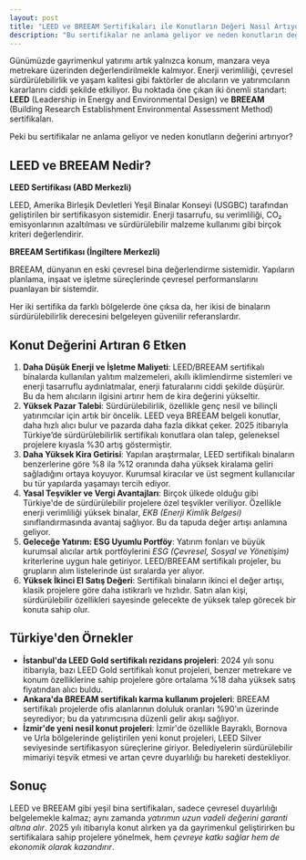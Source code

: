 ```yaml
---
layout: post
title: "LEED ve BREEAM Sertifikaları ile Konutların Değeri Nasıl Artıyor?"
description: "Bu sertifikalar ne anlama geliyor ve neden konutların değerini artırıyor?"
---
```


Günümüzde gayrimenkul yatırımı artık yalnızca konum, manzara veya metrekare üzerinden değerlendirilmekle kalmıyor. Enerji verimliliği, çevresel sürdürülebilirlik ve yaşam kalitesi gibi faktörler de alıcıların ve yatırımcıların kararlarını ciddi şekilde etkiliyor. Bu noktada öne çıkan iki önemli standart: **LEED** (Leadership in Energy and Environmental Design) ve **BREEAM** (Building Research Establishment Environmental Assessment Method) sertifikaları.

Peki bu sertifikalar ne anlama geliyor ve neden konutların değerini artırıyor?

## LEED ve BREEAM Nedir?

**LEED Sertifikası (ABD Merkezli)**

LEED, Amerika Birleşik Devletleri Yeşil Binalar Konseyi (USGBC) tarafından geliştirilen bir sertifikasyon sistemidir. Enerji tasarrufu, su verimliliği, CO₂ emisyonlarının azaltılması ve sürdürülebilir malzeme kullanımı gibi birçok kriteri değerlendirir.

**BREEAM Sertifikası (İngiltere Merkezli)**

BREEAM, dünyanın en eski çevresel bina değerlendirme sistemidir. Yapıların planlama, inşaat ve işletme süreçlerinde çevresel performanslarını puanlayan bir sistemdir.

Her iki sertifika da farklı bölgelerde öne çıksa da, her ikisi de binaların sürdürülebilirlik derecesini belgeleyen güvenilir referanslardır.

## Konut Değerini Artıran 6 Etken

1. **Daha Düşük Enerji ve İşletme Maliyeti**: LEED/BREEAM sertifikalı binalarda kullanılan yalıtım malzemeleri, akıllı iklimlendirme sistemleri ve enerji tasarruflu aydınlatmalar, enerji faturalarını ciddi şekilde düşürür. Bu da hem alıcıların ilgisini artırır hem de kira değerini yükseltir.
2. **Yüksek Pazar Talebi**: Sürdürülebilirlik, özellikle genç nesil ve bilinçli yatırımcılar için artık bir öncelik. LEED veya BREEAM belgeli konutlar, daha hızlı alıcı bulur ve pazarda daha fazla dikkat çeker. 2025 itibarıyla Türkiye’de sürdürülebilirlik sertifikalı konutlara olan talep, geleneksel projelere kıyasla %30 artış göstermiştir.
3. **Daha Yüksek Kira Getirisi**: Yapılan araştırmalar, LEED sertifikalı binaların benzerlerine göre %8 ila %12 oranında daha yüksek kiralama geliri sağladığını ortaya koyuyor. Kurumsal kiracılar ve üst segment kullanıcılar bu tür yapılarda yaşamayı tercih ediyor.
4. **Yasal Teşvikler ve Vergi Avantajları**: Birçok ülkede olduğu gibi Türkiye'de de sürdürülebilir projelere özel teşvikler veriliyor. Özellikle enerji verimliliği yüksek binalar, *EKB (Enerji Kimlik Belgesi)* sınıflandırmasında avantaj sağlıyor. Bu da tapuda değer artışı anlamına geliyor.
5. **Geleceğe Yatırım: ESG Uyumlu Portföy**: Yatırım fonları ve büyük kurumsal alıcılar artık portföylerini *ESG (Çevresel, Sosyal ve Yönetişim)* kriterlerine uygun hale getiriyor. LEED/BREEAM sertifikalı projeler, bu grupların alım listelerinde üst sıralarda yer alıyor.
6. **Yüksek İkinci El Satış Değeri**: Sertifikalı binaların ikinci el değer artışı, klasik projelere göre daha istikrarlı ve hızlıdır. Satın alan kişi, sürdürülebilir özellikleri sayesinde gelecekte de yüksek talep görecek bir konuta sahip olur.

## Türkiye'den Örnekler

- **İstanbul'da LEED Gold sertifikalı rezidans projeleri**: 2024 yılı sonu itibarıyla, bazı LEED Gold sertifikalı konut projeleri, benzer metrekare ve konum özelliklerine sahip projelere göre ortalama %18 daha yüksek satış fiyatından alıcı buldu.
- **Ankara'da BREEAM sertifikalı karma kullanım projeleri**: BREEAM sertifikalı projelerde ofis alanlarının doluluk oranları %90'ın üzerinde seyrediyor; bu da yatırımcısına düzenli gelir akışı sağlıyor.
- **İzmir'de yeni nesil konut projeleri**: İzmir'de özellikle Bayraklı, Bornova ve Urla bölgelerinde geliştirilen yeni konut projeleri, LEED Silver seviyesinde sertifikasyon süreçlerine giriyor. Belediyelerin sürdürülebilir mimariyi teşvik etmesi ve artan çevre duyarlılığı bu hareketi destekliyor.

## Sonuç

LEED ve BREEAM gibi yeşil bina sertifikaları, sadece çevresel duyarlılığı belgelemekle kalmaz; aynı zamanda *yatırımın uzun vadeli değerini garanti altına alır*. 2025 yılı itibarıyla konut alırken ya da gayrimenkul geliştirirken bu sertifikalara sahip projelere yönelmek, hem *çevreye katkı sağlar hem de ekonomik olarak kazandırır*.